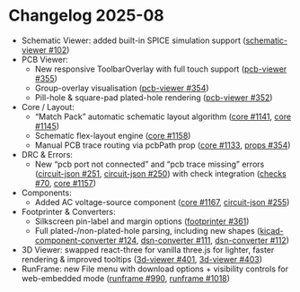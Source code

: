 # Changelog 2025-08

- Schematic Viewer: added built-in SPICE simulation support ([schematic-viewer #102](https://github.com/tscircuit/schematic-viewer/pull/102))
- PCB Viewer:
  - New responsive ToolbarOverlay with full touch support ([pcb-viewer #355](https://github.com/tscircuit/pcb-viewer/pull/355))
  - Group-overlay visualisation ([pcb-viewer #354](https://github.com/tscircuit/pcb-viewer/pull/354))
  - Pill-hole & square-pad plated-hole rendering ([pcb-viewer #352](https://github.com/tscircuit/pcb-viewer/pull/352))
- Core / Layout:
  - “Match Pack” automatic schematic layout algorithm ([core #1141](https://github.com/tscircuit/core/pull/1141), [core #1145](https://github.com/tscircuit/core/pull/1145))
  - Schematic flex-layout engine ([core #1158](https://github.com/tscircuit/core/pull/1158))
  - Manual PCB trace routing via pcbPath prop ([core #1133](https://github.com/tscircuit/core/pull/1133), [props #354](https://github.com/tscircuit/props/pull/354))
- DRC & Errors:
  - New “pcb port not connected” and “pcb trace missing” errors ([circuit-json #251](https://github.com/tscircuit/circuit-json/pull/251), [circuit-json #250](https://github.com/tscircuit/circuit-json/pull/250)) with check integration ([checks #70](https://github.com/tscircuit/checks/pull/70), [core #1157](https://github.com/tscircuit/core/pull/1157))
- Components:
  - Added AC voltage-source component ([core #1167](https://github.com/tscircuit/core/pull/1167), [circuit-json #255](https://github.com/tscircuit/circuit-json/pull/255))
- Footprinter & Converters:
  - Silkscreen pin-label and margin options ([footprinter #361](https://github.com/tscircuit/footprinter/pull/361))
  - Full plated-/non-plated-hole parsing, including new shapes ([kicad-component-converter #124](https://github.com/tscircuit/kicad-component-converter/pull/124), [dsn-converter #111](https://github.com/tscircuit/dsn-converter/pull/111), [dsn-converter #112](https://github.com/tscircuit/dsn-converter/pull/112))
- 3D Viewer: swapped react-three for vanilla three.js for lighter, faster rendering & improved tooltips ([3d-viewer #401](https://github.com/tscircuit/3d-viewer/pull/401), [3d-viewer #403](https://github.com/tscircuit/3d-viewer/pull/403))
- RunFrame: new File menu with download options + visibility controls for web-embedded mode ([runframe #990](https://github.com/tscircuit/runframe/pull/990), [runframe #1018](https://github.com/tscircuit/runframe/pull/1018))
